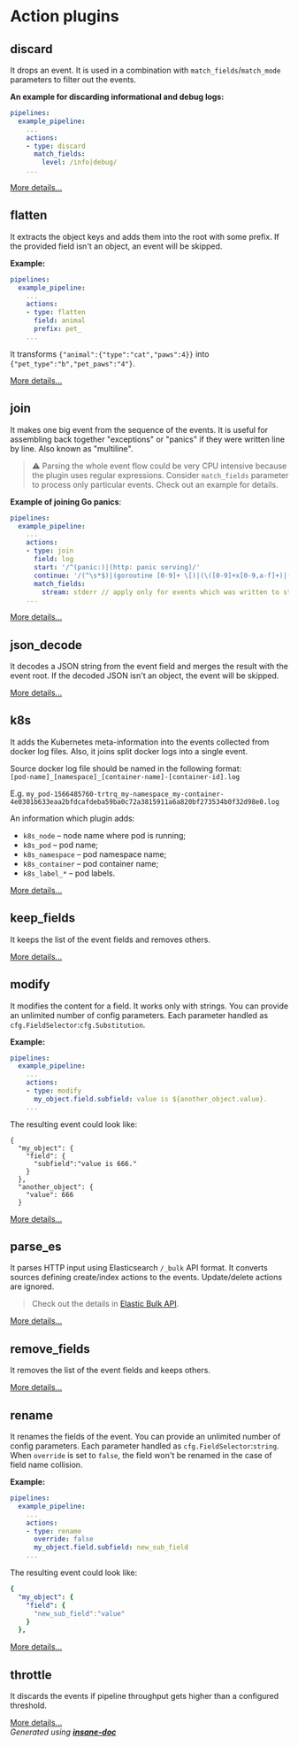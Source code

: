 # Action plugins

## discard
It drops an event. It is used in a combination with `match_fields`/`match_mode` parameters to filter out the events.

**An example for discarding informational and debug logs:**
```yaml
pipelines:
  example_pipeline:
    ...
    actions:
    - type: discard
      match_fields:
        level: /info|debug/
    ...
```

[More details...](plugin/action/discard/README.md)
## flatten
It extracts the object keys and adds them into the root with some prefix. If the provided field isn't an object, an event will be skipped.

**Example:**
```yaml
pipelines:
  example_pipeline:
    ...
    actions:
    - type: flatten
      field: animal
      prefix: pet_
    ...
```
It transforms `{"animal":{"type":"cat","paws":4}}` into `{"pet_type":"b","pet_paws":"4"}`.

[More details...](plugin/action/flatten/README.md)
## join
It makes one big event from the sequence of the events.
It is useful for assembling back together "exceptions" or "panics" if they were written line by line. 
Also known as "multiline".

> ⚠ Parsing the whole event flow could be very CPU intensive because the plugin uses regular expressions.
> Consider `match_fields` parameter to process only particular events. Check out an example for details.

**Example of joining Go panics**:
```yaml
pipelines:
  example_pipeline:
    ...
    actions:
    - type: join
      field: log
      start: '/^(panic:)|(http: panic serving)/'
      continue: '/(^\s*$)|(goroutine [0-9]+ \[)|(\([0-9]+x[0-9,a-f]+)|(\.go:[0-9]+ \+[0-9]x)|(\/.*\.go:[0-9]+)|(\(...\))|(main\.main\(\))|(created by .*\/.*\.)|(^\[signal)|(panic.+[0-9]x[0-9,a-f]+)|(panic:)/'
      match_fields:
        stream: stderr // apply only for events which was written to stderr to save CPU time
    ...
```

[More details...](plugin/action/join/README.md)
## json_decode
It decodes a JSON string from the event field and merges the result with the event root.
If the decoded JSON isn't an object, the event will be skipped.

[More details...](plugin/action/json_decode/README.md)
## k8s
It adds the Kubernetes meta-information into the events collected from docker log files. Also, it joins split docker logs into a single event.

Source docker log file should be named in the following format:<br> `[pod-name]_[namespace]_[container-name]-[container-id].log` 

E.g. `my_pod-1566485760-trtrq_my-namespace_my-container-4e0301b633eaa2bfdcafdeba59ba0c72a3815911a6a820bf273534b0f32d98e0.log`

An information which plugin adds: 
* `k8s_node` – node name where pod is running;
* `k8s_pod` – pod name;
* `k8s_namespace` – pod namespace name;
* `k8s_container` – pod container name;
* `k8s_label_*` – pod labels.


[More details...](plugin/action/k8s/README.md)
## keep_fields
It keeps the list of the event fields and removes others.

[More details...](plugin/action/keep_fields/README.md)
## modify
It modifies the content for a field. It works only with strings.
You can provide an unlimited number of config parameters. Each parameter handled as `cfg.FieldSelector`:`cfg.Substitution`.

**Example:**
```yaml
pipelines:
  example_pipeline:
    ...
    actions:
    - type: modify
      my_object.field.subfield: value is ${another_object.value}.
    ...
```

The resulting event could look like:
```
{
  "my_object": {
    "field": {
      "subfield":"value is 666."
    }
  },
  "another_object": {
    "value": 666
  }
```

[More details...](plugin/action/modify/README.md)
## parse_es
It parses HTTP input using Elasticsearch `/_bulk` API format. It converts sources defining create/index actions to the events. Update/delete actions are ignored.
> Check out the details in [Elastic Bulk API](https://www.elastic.co/guide/en/elasticsearch/reference/current/docs-bulk.html).

[More details...](plugin/action/parse_es/README.md)
## remove_fields
It removes the list of the event fields and keeps others.

[More details...](plugin/action/remove_fields/README.md)
## rename
It renames the fields of the event. You can provide an unlimited number of config parameters. Each parameter handled as `cfg.FieldSelector`:`string`.
When `override` is set to `false`, the field won't be renamed in the case of field name collision.

**Example:**
```yaml
pipelines:
  example_pipeline:
    ...
    actions:
    - type: rename
      override: false
      my_object.field.subfield: new_sub_field
    ...
```

The resulting event could look like:
```yaml
{
  "my_object": {
    "field": {
      "new_sub_field":"value"
    }
  },
```

[More details...](plugin/action/rename/README.md)
## throttle
It discards the events if pipeline throughput gets higher than a configured threshold.

[More details...](plugin/action/throttle/README.md)
<br>*Generated using [__insane-doc__](https://github.com/vitkovskii/insane-doc)*